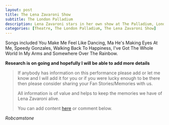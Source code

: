 ```yaml
---
layout: post
title: The Lena Zavaroni Show
subtitle: The London Palladium
description: Lena Zavaroni stars in her own show at The Palladium, London for one week.
categories: [Theatre, The London Palladium, The Lena Zavaroni Show]
---
```


Songs included You Make Me Feel Like Dancing, Ma He's Making Eyes At Me, Speedy Gonzales, Walking Back To Happiness, I've Got The Whole World In My Arms and Somewhere Over The Rainbow.

**Research is on going and hopefully I will be able to add more details**
> If anybody has information on this performance please add or let me know and I will add it for you or if you were lucky enough to be there then please consider sharing your Fan Stories/Memories with us.
>
> All information is of value and helps to keep the memories we have of Lena Zavaroni alive.
>
> You can add content [here](https://github.com/FanzOfLenaZavaroni/fanzoflenazavaroni.github.io) or comment below.

<cite>Robcamstone</cite>

